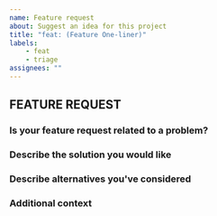 ```yaml
---
name: Feature request
about: Suggest an idea for this project
title: "feat: (Feature One-liner)"
labels:
    - feat
    - triage
assignees: ""
---
```


## FEATURE REQUEST

### Is your feature request related to a problem?

<!-- A clear and concise description of what the problem is. Ex. I'm always frustrated when [...] -->

### Describe the solution you would like

<!-- A clear and concise description of what you want to happen. -->

### Describe alternatives you've considered

<!-- A clear and concise description of any alternative solutions or features you've considered. -->

### Additional context

<!-- Add any other context or screenshots about the feature request here. -->
